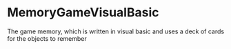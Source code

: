 # MemoryGameVisualBasic
The game memory, which is written in visual basic and uses a deck of cards for the objects to remember
